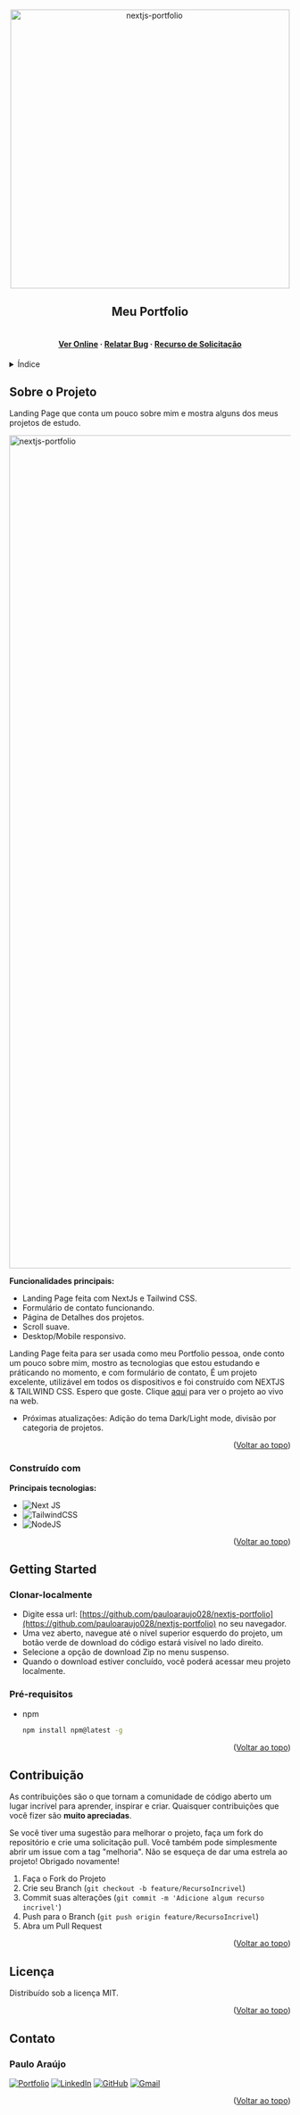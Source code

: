 <a name="readme-top"></a>
<!-- PROJECT LOGO -->
<br />
<div align="center">
  <a href="https://github.com/pauloaraujo028/nextjs-portfolio">
    <img src="https://user-images.githubusercontent.com/105018299/196272611-1b488daf-0bc5-4197-a564-9ea2794429ed.png" alt="nextjs-portfolio" width="500">
  </a>

  <h2 align="center">Meu Portfolio</h2>

  <h4 align="center">  
    <br />
    <a href="https://pauloaraujo-portfolio.netlify.app/" target="_blank">Ver Online</a>
    ·
    <a href="https://github.com/pauloaraujo028/nextjs-portfolio/issues/new" target="_blank">Relatar Bug</a>
    ·
    <a href="https://github.com/pauloaraujo028/nextjs-portfolio/issues/new" target="_blank">Recurso de Solicitação</a>
  </h4>
</div>

<!-- TABLE OF CONTENTS -->
<details>
  <summary>Índice</summary>
  <ol>
    <li>
      <a href="#about-the-project">Sobre o Projeto</a>
      <ul>
        <li><a href="#built-with">Construído com</a></li>
      </ul>
    </li>
    <li>
      <a href="#getting-started">Getting Started</a>
      <ul>
        <li><a href="#clone-locally">Clonar localmente</a></li>
        <li><a href="#prerequisites">Pré-requisitos</a></li>
      </ul>
    </li>
    <li><a href="#contributing">Contribuindo</a></li>
    <li><a href="#license">Licença</a></li>
    <li><a href="#contact">Contato</a></li>
    <!-- <li><a href="#acknowledgments">Agradecimentos</a></li> -->
  </ol>
</details>



<!-- ABOUT THE PROJECT -->
<a name="about-the-project"></a>
## Sobre o Projeto

Landing Page que conta um pouco sobre mim e mostra alguns dos meus projetos de estudo.

<img width="1493" alt="nextjs-portfolio" src="https://user-images.githubusercontent.com/105018299/196272345-3778a96f-8411-4d42-8203-8e022010dd2b.jpg">

**Funcionalidades principais:**
* Landing Page feita com NextJs e Tailwind CSS.
* Formulário de contato funcionando.
* Página de Detalhes dos projetos.
* Scroll suave.
* Desktop/Mobile responsivo.

Landing Page feita para ser usada como meu Portfolio pessoa, onde conto um pouco sobre mim, mostro as tecnologias que estou estudando e práticando no momento, e com formulário de contato, É um projeto excelente, utilizável em todos os dispositivos e foi construído com NEXTJS & TAILWIND CSS. Espero que goste. Clique [aqui](https://pauloaraujo-portfolio.netlify.app/) para ver o projeto ao vivo na web.

* Próximas atualizações: Adição do tema Dark/Light mode, divisão por categoria de projetos.

<p align="right">(<a href="#readme-top">Voltar ao topo</a>)</p>

<a name="built-with"></a>
### Construído com

**Principais tecnologias:**

* ![Next JS](https://img.shields.io/badge/Next-black?style=for-the-badge&logo=next.js&logoColor=white)
* ![TailwindCSS](https://img.shields.io/badge/tailwindcss-%2338B2AC.svg?style=for-the-badge&logo=tailwind-css&logoColor=white)
* ![NodeJS](https://img.shields.io/badge/node.js-6DA55F?style=for-the-badge&logo=node.js&logoColor=white)

<p align="right">(<a href="#readme-top">Voltar ao topo</a>)</p>



<!-- GETTING STARTED -->
<a name="getting-started"></a>
## Getting Started

<a name="clone-locally"></a>
### Clonar-localmente
- Digite essa url: [https://github.com/pauloaraujo028/nextjs-portfolio](https://github.com/pauloaraujo028/nextjs-portfolio) no seu navegador.
- Uma vez aberto, navegue até o nível superior esquerdo do projeto, um botão verde de download do código estará visível no lado direito.
- Selecione a opção de download Zip no menu suspenso.
- Quando o download estiver concluído, você poderá acessar meu projeto localmente. 

<a name="prerequisites"></a>
### Pré-requisitos
* npm
  ```sh
  npm install npm@latest -g
  ```

<p align="right">(<a href="#readme-top">Voltar ao topo</a>)</p>

<!-- CONTRIBUTING -->
<a name="contributing"></a>
## Contribuição

As contribuições são o que tornam a comunidade de código aberto um lugar incrível para aprender, inspirar e criar. Quaisquer contribuições que você fizer são **muito apreciadas**.

Se você tiver uma sugestão para melhorar o projeto, faça um fork do repositório e crie uma solicitação pull. Você também pode simplesmente abrir um issue com a tag "melhoria".
Não se esqueça de dar uma estrela ao projeto! Obrigado novamente!

1. Faça o Fork do Projeto
2. Crie seu Branch (`git checkout -b feature/RecursoIncrivel`)
3. Commit suas alterações (`git commit -m 'Adicione algum recurso incrivel'`)
4. Push para o Branch (`git push origin feature/RecursoIncrivel`)
5. Abra um Pull Request

<p align="right">(<a href="#readme-top">Voltar ao topo</a>)</p>

<!-- LICENSE -->
<a name="license"></a>
## Licença

Distribuído sob a licença MIT.

<p align="right">(<a href="#readme-top">Voltar ao topo</a>)</p>

<!-- CONTACT -->
<a name="contact"></a>
## Contato
### Paulo Araújo

[![Portfolio](https://img.shields.io/badge/Portfolio-%23000000.svg?style=for-the-badge&logo=firefox&logoColor=#FF7139)](https://pauloaraujo-portfolio.netlify.app/)
[![LinkedIn](https://img.shields.io/badge/linkedin-%230077B5.svg?style=for-the-badge&logo=linkedin&logoColor=white)](https://www.linkedin.com/in/pauloaraujo028/)
[![GitHub](https://img.shields.io/badge/github-%23121011.svg?style=for-the-badge&logo=github&logoColor=white)](https://github.com/pauloaraujo028) 
[![Gmail](https://img.shields.io/badge/Gmail-D14836?style=for-the-badge&logo=gmail&logoColor=white)](mailto:pauloaraujo.phz@gmail.com)

<p align="right">(<a href="#readme-top">Voltar ao topo</a>)</p>


<!-- ACKNOWLEDGMENTS 
<a name="acknowledgments"></a>
## Agradecimentos

* 
* 
* 
* 
<p align="right">(<a href="#readme-top">Voltar ao topo</a>)</p>-->
